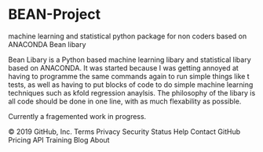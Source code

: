 # BEAN-Project
machine learning and statistical python package for non coders based on ANACONDA
Bean libary 

Bean Libary is a Python based machine learning libary and statistical libary based on ANACONDA. 
It was started because I was getting annoyed at having to programme the same commands again to run simple things like t tests, as well as having to put blocks of code to do simple machine learning techniques such as kfold regression anaylsis.
The philosophy of the libary is all code should be done in one line, with as much flexability as possible. 

Currently a fragemented work in progress. 




© 2019 GitHub, Inc.
Terms
Privacy
Security
Status
Help
Contact GitHub
Pricing
API
Training
Blog
About
